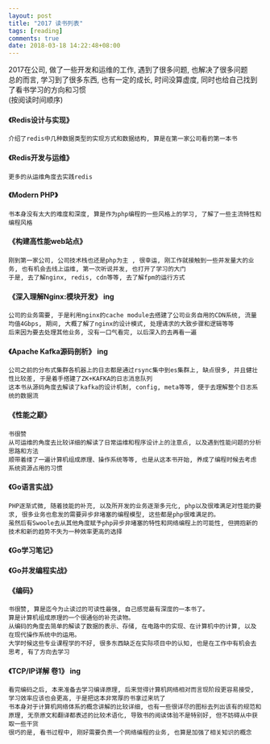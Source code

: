 ```yaml
---
layout: post
title: "2017 读书列表"
tags: [reading]
comments: true
date: 2018-03-18 14:22:48+08:00
---
```


2017在公司, 做了一些开发和运维的工作, 遇到了很多问题, 也解决了很多问题  
总的而言, 学习到了很多东西, 也有一定的成长, 时间没算虚度, 同时也给自己找到了看书学习的方向和习惯  
(按阅读时间顺序)  


#### 《Redis设计与实现》
    介绍了redis中几种数据类型的实现方式和数据结构, 算是在第一家公司看的第一本书   

#### 《Redis开发与运维》
    更多的从运维角度去实践redis  

#### 《Modern PHP》
    书本身没有太大的难度和深度, 算是作为php编程的一些风格上的学习, 了解了一些主流特性和编程风格  

#### 《构建高性能web站点》
    刚到第一家公司, 公司技术栈也还是php为主 , 很幸运, 刚工作就接触到一些并发量大的业务, 也有机会去线上运维, 第一次听说并发, 也打开了学习的大门
    于是, 去了解nginx, redis, cdn等等, 去了解fpm的运行方式  

#### 《深入理解Nginx:模块开发》 ing
    公司的业务需要, 于是利用nginx的cache module去搭建了公司业务自用的CDN系统, 流量均值4Gbps, 期间, 大概了解了nginx的设计模式, 处理请求的大致步骤和逻辑等等
    后来因为要去处理其他业务, 没有一口气看完, 以后深入的去再看一遍  

#### 《Apache Kafka源码剖析》 ing
    公司之前的分布式集群各机器上的日志都是通过rsync集中到es集群上, 缺点很多, 并且健壮性比较差, 于是着手搭建了ZK+KAFKA的日志消息队列
    这本书从源码角度去解读了kafka的设计机制, config, meta等等, 便于去理解整个日志系统的数据流  

#### 《性能之巅》
    书很赞
    从可运维的角度去比较详细的解读了日常运维和程序设计上的注意点, 以及遇到性能问题的分析思路和方法
    顺带着缕了一遍计算机组成原理、操作系统等等, 也是从这本书开始, 养成了编程时候去考虑系统资源占用的习惯  

#### 《Go语言实战》
    PHP逐渐式微, 随着技能的补充, 以及所开发的业务逐渐多元化, php以及很难满足对性能的要求, 很多业务也愈发的需要异步非堵塞的编程模型, 这些都是php很难满足的。
    虽然后有Swoole去从其他角度赋予php异步非堵塞的特性和网络编程上的可能性, 但拥抱新的技术和新的趋势不失为一种效率更高的选择 

#### 《Go学习笔记》  

#### 《Go并发编程实战》  


#### 《编码》
    书很赞, 算是迄今为止读过的可读性最强, 自己感觉最有深度的一本书了。
    算是计算机组成原理的一个很通俗的补充读物。
    从编码的角度去简单的解读了数据的表示、存储, 在电路中的实现、在计算机中的计算, 以及在现代操作系统中的运用。
    大学时候这些专业课程学的不好, 很多东西缺乏在实际项目中的认知, 也是在工作中有机会去思考, 有了方向去学习  

#### 《TCP/IP详解 卷1》 ing
    看完编码之后, 本来准备去学习编译原理, 后来觉得计算机网络相对而言现阶段更容易接受, 学习效率应该也会更高, 于是把这本非常厚的书拿过来坑了
    书本身对于计算机网络体系的概念讲解的比较详细, 也有一些很详尽的图标去列出该有的规范和原理, 无奈原文和翻译都表述的比较术语化, 导致书的阅读体验不是特别好, 但不妨碍从中获取一些干货
    很巧的是, 看书过程中, 刚好需要负责一个网络编程的业务, 也算是加强了相关知识的概念  
